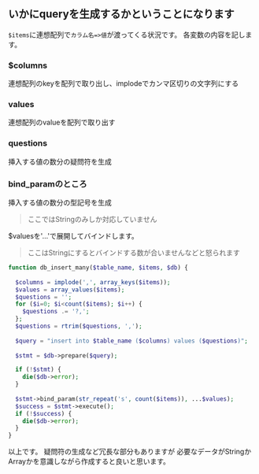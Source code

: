 ## いかにqueryを生成するかということになります
`$items`に連想配列で`カラム名=>値`が渡ってくる状況です。
各変数の内容を記します。

### $columns
連想配列のkeyを配列で取り出し、implodeでカンマ区切りの文字列にする
### values
連想配列のvalueを配列で取り出す
### questions
挿入する値の数分の疑問符を生成

### bind_paramのところ
挿入する値の数分の型記号を生成
> ここではStringのみしか対応していません

$valuesを'...'で展開してバインドします。
> ここはStringにするとバインドする数が合いませんなどと怒られます
```php
function db_insert_many($table_name, $items, $db) {
  
  $columns = implode(',', array_keys($items));
  $values = array_values($items);
  $questions = '';
  for ($i=0; $i<count($items); $i++) {
    $questions .= '?,';
  };
  $questions = rtrim($questions, ',');
  
  $query = "insert into $table_name ($columns) values ($questions)";
  
  $stmt = $db->prepare($query);

  if (!$stmt) {
    die($db->error);
  }
 
  $stmt->bind_param(str_repeat('s', count($items)), ...$values);
  $success = $stmt->execute();
  if (!$success) {
    die($db->error);
  }
}
```

以上です。
疑問符の生成など冗長な部分もありますが
必要なデータがStringかArrayかを意識しながら作成すると良いと思います。